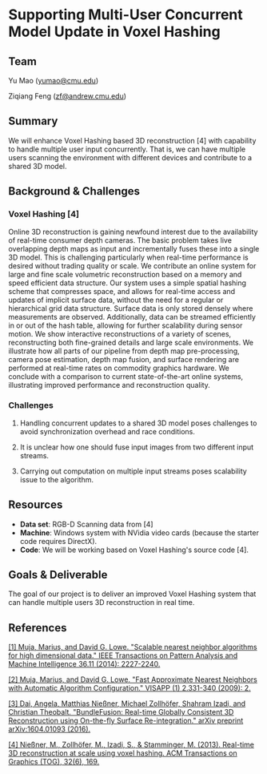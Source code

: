 # Supporting Multi-User Concurrent Model Update in Voxel Hashing


## Team

Yu Mao (yumao@cmu.edu)

Ziqiang Feng (zf@andrew.cmu.edu)


## Summary

We will enhance Voxel Hashing based 3D reconstruction [4] with capability to handle multiple user input concurrently. That is, we can have multiple users scanning the environment with different devices and contribute to a shared 3D model.


## Background & Challenges

### Voxel Hashing [4]

Online 3D reconstruction is gaining newfound interest due to the availability of real-time consumer depth cameras. The basic problem takes live overlapping depth maps as input and incrementally fuses these into a single 3D model. This is challenging particularly when real-time performance is desired without trading quality or scale. We contribute an online system for large and fine scale volumetric reconstruction based on a memory and speed efficient data structure. Our system uses a simple spatial hashing scheme that compresses space, and allows for real-time access and updates of implicit surface data, without the need for a regular or hierarchical grid data structure. Surface data is only stored densely where measurements are observed. Additionally, data can be streamed efficiently in or out of the hash table, allowing for further scalability during sensor motion. We show interactive reconstructions of a variety of scenes, reconstructing both fine-grained details and large scale environments. We illustrate how all parts of our pipeline from depth map pre-processing, camera pose estimation, depth map fusion, and surface rendering are performed at real-time rates on commodity graphics hardware. We conclude with a comparison to current state-of-the-art online systems, illustrating improved performance and reconstruction quality.


### Challenges

1. Handling concurrent updates to a shared 3D model poses challenges to avoid synchronization overhead and race conditions.

2. It is unclear how one should fuse input images from two different input streams.

3. Carrying out computation on multiple input streams poses scalability issue to the algorithm.


## Resources 

+ **Data set**: RGB-D Scanning data from [4]
+ **Machine**: Windows system with NVidia video cards (because the starter code requires DirectX).
+ **Code**: We will be working based on Voxel Hashing's source code [4]. 


## Goals & Deliverable

The goal of our project is to deliver an improved Voxel Hashing system that can handle multiple users 3D reconstruction in real time.



## References

[[1] Muja, Marius, and David G. Lowe. "Scalable nearest neighbor algorithms for high dimensional data." IEEE Transactions on Pattern Analysis and Machine Intelligence 36.11 (2014): 2227-2240.](http://ieeexplore.ieee.org/stamp/stamp.jsp?arnumber=6809191)


[[2] Muja, Marius, and David G. Lowe. "Fast Approximate Nearest Neighbors with Automatic Algorithm Configuration." VISAPP (1) 2.331-340 (2009): 2.](https://lear.inrialpes.fr/~douze/enseignement/2014-2015/presentation_papers/muja_flann.pdf)


[[3] Dai, Angela, Matthias Nießner, Michael Zollhöfer, Shahram Izadi, and Christian Theobalt. "BundleFusion: Real-time Globally Consistent 3D Reconstruction using On-the-fly Surface Re-integration." arXiv preprint arXiv:1604.01093 (2016).](http://graphics.stanford.edu/projects/bundlefusion/)

[[4] Nießner, M., Zollhöfer, M., Izadi, S., & Stamminger, M. (2013). Real-time 3D reconstruction at scale using voxel hashing. ACM Transactions on Graphics (TOG), 32(6), 169.](http://www.graphics.stanford.edu/~niessner/niessner2013hashing.html)
